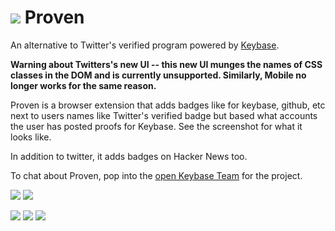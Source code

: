 # ![](./icons/proven32.png) Proven

An alternative to Twitter's verified program powered by [Keybase](https://keybase.io).

**Warning about Twitters's new UI -- this new UI munges the names of CSS classes in the DOM and is currently unsupported. 
Similarly, Mobile no longer works for the same reason.**

Proven is a browser extension that adds badges like for keybase, github, etc
next to users names like Twitter's verified badge but based what accounts the
user has posted proofs for Keybase. See the screenshot for what it looks like.

In addition to twitter, it adds badges on Hacker News too.

To chat about Proven, pop into the [open Keybase Team](https://keybase.io/team/proven_extension)
for the project.

[![](./icons/firefox-badge.png)](https://addons.mozilla.org/en-US/firefox/addon/proven/)
[![](./icons/chrome-badge.png)](https://chrome.google.com/webstore/detail/proven/algligpkkhlodbalbiilbfiihcooekjn)

![](./screenshots/screenshot.png)
![](./screenshots/screenshot4.png)
![](./screenshots/screenshot3.png)
